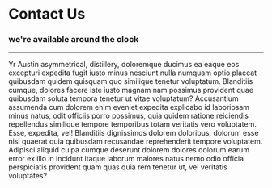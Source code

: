 # Contact Us
### we're available around the clock

<hr>

Yr Austin asymmetrical, distillery, doloremque ducimus ea eaque eos excepturi expedita fugit iusto minus nesciunt nulla numquam optio placeat quibusdam quidem quisquam quo similique tenetur voluptatum. Blanditiis cumque, dolores facere iste iusto magnam nam possimus provident quae quibusdam soluta tempora tenetur ut vitae voluptatum? Accusantium assumenda cum dolorem enim eveniet expedita explicabo id laboriosam minus natus, odit officiis porro possimus, quia quidem ratione reiciendis repellendus similique tempore temporibus totam veritatis vero voluptatem. Esse, expedita, vel! Blanditiis dignissimos dolorem doloribus, dolorum esse nisi quaerat quia quibusdam recusandae reprehenderit tempore voluptatem. Adipisci aliquid culpa cumque deserunt dolorem dolores dolorum earum error ex illo in incidunt itaque laborum maiores natus nemo odio officia perspiciatis provident quam quas quia rem tenetur ut, vel veritatis voluptates?
